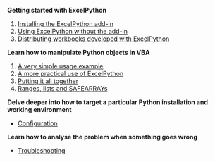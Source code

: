 **Getting started with ExcelPython**

1. [Installing the ExcelPython add-in](tutorials/GettingStarted01.md)
2. [Using ExcelPython without the add-in](tutorials/GettingStarted02.md)
3. [Distributing workbooks developed with ExcelPython](tutorials/GettingStarted03.md)

**Learn how to manipulate Python objects in VBA**

1. [A very simple usage example](tutorials/Usage01.md)
2. [A more practical use of ExcelPython](tutorials/Usage02.md)
3. [Putting it all together](tutorials/Usage03.md)
4. [Ranges, lists and SAFEARRAYs](tutorials/Usage04.md)

**Delve deeper into how to target a particular Python installation and working environment**

* [Configuration](tutorials/Configuration01.md)

**Learn how to analyse the problem when something goes wrong**

* [Troubleshooting](tutorials/Troubleshooting01.md)

